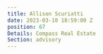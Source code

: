 ```yaml
---
title: Allison Scuriatti
date: 2023-03-10 18:59:00 Z
position: 67
Details: Compass Real Estate
Section: advisory
---
```


